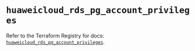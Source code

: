 # `huaweicloud_rds_pg_account_privileges`

Refer to the Terraform Registry for docs: [`huaweicloud_rds_pg_account_privileges`](https://registry.terraform.io/providers/huaweicloud/huaweicloud/1.71.1/docs/resources/rds_pg_account_privileges).
